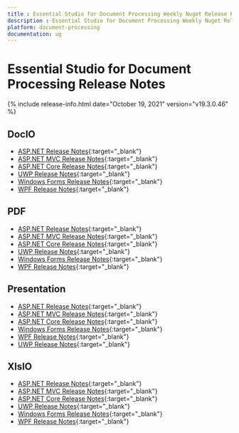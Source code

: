 ```yaml
---
title : Essential Studio for Document Processing Weekly Nuget Release Release Notes  
description : Essential Studio for Document Processing Weekly Nuget Release Release Notes  
platform: document-processing
documentation: ug
---
```


# Essential Studio for Document Processing  Release Notes  

{% include release-info.html date="October 19, 2021" version="v19.3.0.46" %} 

## DocIO

* [ASP.NET Release Notes](/aspnet/release-notes/v19.3.0.46#docio){:target="_blank"}
* [ASP.NET MVC Release Notes](/aspnetmvc/release-notes/v19.3.0.46#docio){:target="_blank"}
* [ASP.NET Core Release Notes](/aspnet-core/release-notes/v19.3.0.46#docio){:target="_blank"}
* [UWP Release Notes](/uwp/release-notes/v19.3.0.46#docio){:target="_blank"}
* [Windows Forms Release Notes](/windowsforms/release-notes/v19.3.0.46#docio){:target="_blank"}
* [WPF Release Notes](/wpf/release-notes/v19.3.0.46#docio){:target="_blank"}


## PDF

* [ASP.NET Release Notes](/aspnet/release-notes/v19.3.0.46#pdf){:target="_blank"}
* [ASP.NET MVC Release Notes](/aspnetmvc/release-notes/v19.3.0.46#pdf){:target="_blank"}
* [ASP.NET Core Release Notes](/aspnet-core/release-notes/v19.3.0.46#pdf){:target="_blank"}
* [UWP Release Notes](/uwp/release-notes/v19.3.0.46#pdf){:target="_blank"}
* [Windows Forms Release Notes](/windowsforms/release-notes/v19.3.0.46#pdf){:target="_blank"}
* [WPF Release Notes](/wpf/release-notes/v19.3.0.46#pdf){:target="_blank"}


## Presentation

* [ASP.NET Release Notes](/aspnet/release-notes/v19.3.0.46#presentation){:target="_blank"}
* [ASP.NET MVC Release Notes](/aspnetmvc/release-notes/v19.3.0.46#presentation){:target="_blank"}
* [ASP.NET Core Release Notes](/aspnet-core/release-notes/v19.3.0.46#presentation){:target="_blank"}
* [Windows Forms Release Notes](/windowsforms/release-notes/v19.3.0.46#presentation){:target="_blank"}
* [WPF Release Notes](/wpf/release-notes/v19.3.0.46#presentation){:target="_blank"}
* [UWP Release Notes](/uwp/release-notes/v19.3.0.46#presentation){:target="_blank"}


## XlsIO

* [ASP.NET Release Notes](/aspnet/release-notes/v19.3.0.46#xlsio){:target="_blank"}
* [ASP.NET MVC Release Notes](/aspnetmvc/release-notes/v19.3.0.46#xlsio){:target="_blank"}
* [ASP.NET Core Release Notes](/aspnet-core/release-notes/v19.3.0.46#xlsio){:target="_blank"}
* [UWP Release Notes](/uwp/release-notes/v19.3.0.46#xlsio){:target="_blank"}
* [Windows Forms Release Notes](/windowsforms/release-notes/v19.3.0.46#xlsio){:target="_blank"}
* [WPF Release Notes](/wpf/release-notes/v19.3.0.46#xlsio){:target="_blank"}
